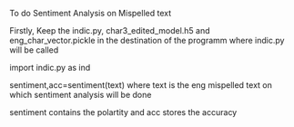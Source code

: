 To do Sentiment Analysis on Mispelled text

Firstly, Keep the indic.py, char3_edited_model.h5 and eng_char_vector.pickle in the destination of the programm where indic.py will be called
	
import indic.py as ind

sentiment,acc=sentiment(text)     where text is the eng mispelled text on which sentiment analysis will be done
	
sentiment contains the polartity and acc stores the accuracy 